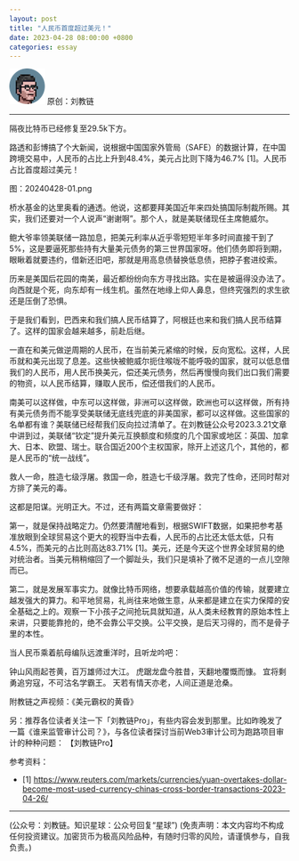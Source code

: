 ```yaml
---
layout: post
title: "人民币首度超过美元！"
date: 2023-04-28 08:00:00 +0800
categories: essay
---
```


![](/images/ordinal-1835811752116542.png)
原创：刘教链

* * *

隔夜比特币已经修复至29.5k下方。

路透和彭博搞了个大新闻，说根据中国国家外管局（SAFE）的数据计算，在中国跨境交易中，人民币的占比上升到48.4%，美元占比则下降为46.7% [1]。人民币占比首度超过美元！

图：20240428-01.png

桥水基金的达里奥看的通透。他说，这都要拜美国近年来四处搞国际制裁所赐。其实，我们还要对一个人说声“谢谢啊”。那个人，就是美联储现任主席鲍威尔。

鲍大爷率领美联储一路加息，把美元利率从近乎零短短半年多时间直接干到了5%，这是要逼死那些持有大量美元债务的第三世界国家呀。他们债务即将到期，眼瞅着就要违约，借新还旧吧，那就是用高息债替换低息债，把脖子套进绞索。

历来是美国后花园的南美，最近都纷纷向东方寻找出路。实在是被逼得没办法了。向西就是个死，向东却有一线生机。虽然在地缘上仰人鼻息，但终究强烈的求生欲还是压倒了恐惧。

于是我们看到，巴西来和我们搞人民币结算了，阿根廷也来和我们搞人民币结算了。这样的国家会越来越多，前赴后继。

一直在和美元做逆周期的人民币，在当前美元紧缩的时候，反向宽松。这样，人民币就和美元出现了息差。这些快被鲍威尔扼住喉咙不能呼吸的国家，就可以低息借我们的人民币，用人民币换美元，偿还美元债务，然后再慢慢向我们出口我们需要的物资，以人民币结算，赚取人民币，偿还借我们的人民币。

南美可以这样做，中东可以这样做，非洲可以这样做，欧洲也可以这样做，所有持有美元债务而不能享受美联储无底线兜底的非美国家，都可以这样做。这些国家的名单都有谁？美联储已经帮我们反向拉过清单了。在刘教链公众号2023.3.21文章中讲到过，美联储“钦定”提升美元互换额度和频度的几个国家或地区：英国、加拿大、日本、欧盟、瑞士。联合国近200个主权国家，除开上述这几个，其他的，都是人民币的“统一战线”。

救人一命，胜造七级浮屠。救国一命，胜造七千级浮屠。救完了性命，还同时帮对方排了美元的毒。

这都是阳谋。光明正大。不过，还有两篇文章需要做好：

第一，就是保持战略定力。仍然要清醒地看到，根据SWIFT数据，如果把参考基准放眼到全球贸易这个更大的视野当中去看，人民币的占比还太低太低，只有4.5%，而美元的占比则高达83.71% [1]。美元，还是今天这个世界全球贸易的绝对统治者。当美元稍稍缩回了一个脚趾头，我们只是填补了微不足道的一点儿空隙而已。

第二，就是发展军事实力。就像比特币网络，想要承载越高价值的传输，就要建立越发强大的算力。和平地贸易，礼尚往来地做生意，从来都是建立在实力保障的安全基础之上的。观察一下小孩子之间抢玩具就知道，从人类未经教育的原始本性上来讲，只要能靠抢的，绝不会靠公平交换。公平交换，是后天习得的，而不是骨子里的本性。

当人民币乘着航母编队远渡重洋时，且听龙吟吧：

钟山风雨起苍黄，百万雄师过大江。
虎踞龙盘今胜昔，天翻地覆慨而慷。
宜将剩勇追穷寇，不可沽名学霸王。
天若有情天亦老，人间正道是沧桑。

附教链之声视频：《美元霸权的黄昏》

另：推荐各位读者关注一下「刘教链Pro」，有些内容会发到那里。比如昨晚发了一篇《谁来监管审计公司？》，与各位读者探讨当前Web3审计公司为跑路项目审计的种种问题：
【刘教链Pro】

参考资料：
- [1] https://www.reuters.com/markets/currencies/yuan-overtakes-dollar-become-most-used-currency-chinas-cross-border-transactions-2023-04-26/

* * *

(公众号：刘教链。知识星球：公众号回复“星球”)
(免责声明：本文内容均不构成任何投资建议。加密货币为极高风险品种，有随时归零的风险，请谨慎参与，自我负责。)
